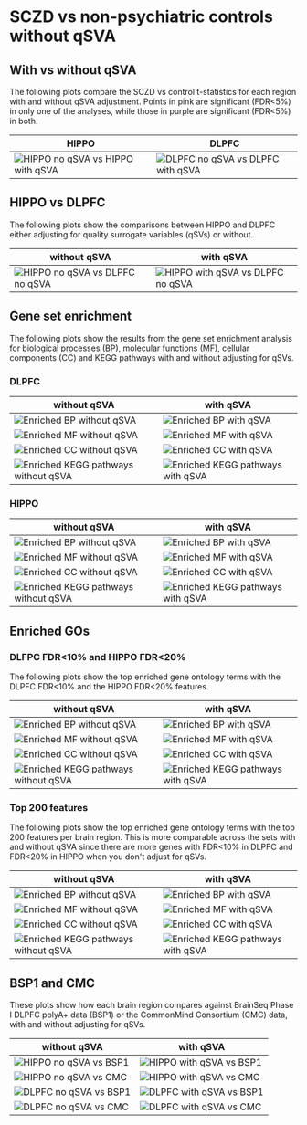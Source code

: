 SCZD vs non-psychiatric controls without qSVA
=============================================


## With vs without qSVA

The following plots compare the SCZD vs control t-statistics for each region with and without qSVA adjustment. Points in pink are significant (FDR<5%) in only one of the analyses, while those in purple are significant (FDR<5%) in both.

| HIPPO  | DLPFC  |
|---|---|
| ![HIPPO no qSVA vs HIPPO with qSVA](pdf/scatter_models_Page_6.png)  | ![DLPFC no qSVA vs DLPFC with qSVA](pdf/scatter_models_Page_7.png)  |

## HIPPO vs DLPFC

The following plots show the comparisons between HIPPO and DLPFC either adjusting for quality surrogate variables (qSVs) or without.

| without qSVA  | with qSVA  |
|---|---|
| ![HIPPO no qSVA vs DLPFC no qSVA](pdf/scatter_models_Page_1.png)  | ![HIPPO with qSVA vs DLPFC no qSVA](pdf/original/scatter_models_Page_1.png)  |


## Gene set enrichment

The following plots show the results from the gene set enrichment analysis for biological processes (BP), molecular functions (MF), cellular components (CC) and KEGG pathways with and without adjusting for qSVs.

### DLPFC

| without qSVA  | with qSVA  |
|---|---|
| ![Enriched BP without qSVA](pdf/gse_dlpfc_Page_1.png)  | ![Enriched BP with qSVA](pdf/original/gse_dlpfc_Page_1.png)  |
| ![Enriched MF without qSVA](pdf/gse_dlpfc_Page_2.png)  |  ![Enriched MF with qSVA](pdf/original/gse_dlpfc_Page_2.png) |
| ![Enriched CC without qSVA](pdf/gse_dlpfc_Page_3.png)  |  ![Enriched CC with qSVA](pdf/original/gse_dlpfc_Page_3.png) |
| ![Enriched KEGG pathways without qSVA](pdf/gse_dlpfc_Page_4.png) |  ![Enriched KEGG pathways with qSVA](pdf/original/gse_dlpfc_Page_4.png) |


### HIPPO

| without qSVA  | with qSVA  |
|---|---|
| ![Enriched BP without qSVA](pdf/gse_hippo_Page_1.png)  | ![Enriched BP with qSVA](pdf/original/gse_hippo_Page_1.png)  |
| ![Enriched MF without qSVA](pdf/gse_hippo_Page_2.png)  |  ![Enriched MF with qSVA](pdf/original/gse_hippo_Page_2.png) |
| ![Enriched CC without qSVA](pdf/gse_hippo_Page_3.png)  |  ![Enriched CC with qSVA](pdf/original/gse_hippo_Page_3.png) |
| ![Enriched KEGG pathways without qSVA](pdf/gse_hippo_Page_4.png) |  ![Enriched KEGG pathways with qSVA](pdf/original/gse_hippo_Page_4.png) |

## Enriched GOs

### DLFPC FDR<10% and HIPPO FDR<20%

The following plots show the top enriched gene ontology terms with the DLPFC FDR<10% and the HIPPO FDR<20% features.

| without qSVA  | with qSVA  |
|---|---|
| ![Enriched BP without qSVA](pdf/go_de_genes_Page_1.png)  | ![Enriched BP with qSVA](pdf/original/go_de_genes_Page_1.png)  |
| ![Enriched MF without qSVA](pdf/go_de_genes_Page_2.png)  |  ![Enriched MF with qSVA](pdf/original/go_de_genes_Page_2.png) |
| ![Enriched CC without qSVA](pdf/go_de_genes_Page_3.png)  |  ![Enriched CC with qSVA](pdf/original/go_de_genes_Page_3.png) |
| ![Enriched KEGG pathways without qSVA](pdf/go_de_genes_Page_4.png) |  ![Enriched KEGG pathways with qSVA](pdf/original/go_de_genes_Page_4.png) |


### Top 200 features

The following plots show the top enriched gene ontology terms with the top 200 features per brain region. This is more comparable across the sets with and without qSVA since there are more genes with FDR<10% in DLPFC and FDR<20% in HIPPO when you don't adjust for qSVs.

| without qSVA  | with qSVA  |
|---|---|
| ![Enriched BP without qSVA](pdf/go_de_genes_top200_Page_1.png)  | ![Enriched BP with qSVA](pdf/original/go_de_genes_top200_Page_1.png)  |
| ![Enriched MF without qSVA](pdf/go_de_genes_top200_Page_2.png)  |  ![Enriched MF with qSVA](pdf/original/go_de_genes_top200_Page_2.png) |
| ![Enriched CC without qSVA](pdf/go_de_genes_top200_Page_3.png)  |  ![Enriched CC with qSVA](pdf/original/go_de_genes_top200_Page_3.png) |
| ![Enriched KEGG pathways without qSVA](pdf/go_de_genes_top200_Page_4.png) |  ![Enriched KEGG pathways with qSVA](pdf/original/go_de_genes_top200_Page_4.png) |


## BSP1 and CMC

These plots show how each brain region compares against BrainSeq Phase I DLPFC polyA+ data (BSP1) or the CommonMind Consortium (CMC) data, with and without adjusting for qSVs.

| without qSVA  | with qSVA  |
|---|---|
| ![HIPPO no qSVA vs BSP1](pdf/scatter_models_Page_2.png)  | ![HIPPO with qSVA vs BSP1](pdf/original/scatter_models_Page_2.png)  |
| ![HIPPO no qSVA vs CMC](pdf/scatter_models_Page_3.png)  |  ![HIPPO with qSVA vs CMC](pdf/original/scatter_models_Page_3.png) |
| ![DLPFC no qSVA vs BSP1](pdf/scatter_models_Page_4.png)  |  ![DLPFC with qSVA vs BSP1](pdf/original/scatter_models_Page_4.png) |
| ![DLPFC no qSVA vs CMC](pdf/scatter_models_Page_5.png)  |  ![DLPFC with qSVA vs CMC](pdf/original/scatter_models_Page_5.png) |




